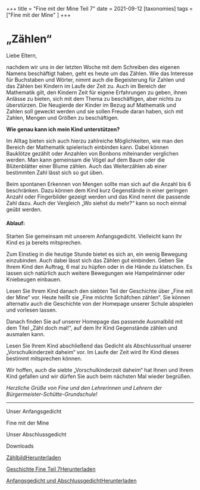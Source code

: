 +++
title = "Fine mit der Mine Teil 7"
date = 2021-09-12
[taxonomies]
tags = ["Fine mit der Mine" ]
+++

# ******„Zählen“******

Liebe Eltern,

nachdem wir uns in der letzten Woche mit dem Schreiben des eigenen Namens beschäftigt haben, geht es heute um das Zählen. Wie das Interesse für Buchstaben und Wörter, nimmt auch die Begeisterung für Zahlen und das Zählen bei Kindern im Laufe der Zeit zu. Auch im Bereich der Mathematik gilt, den Kindern Zeit für eigene Erfahrungen zu geben, ihnen Anlässe zu bieten, sich mit dem Thema zu beschäftigen, aber nichts zu überstürzen. Die Neugierde der Kinder im Bezug auf Mathematik und Zahlen soll geweckt werden und sie sollen Freude daran haben, sich mit Zahlen, Mengen und Größen zu beschäftigen.

**Wie genau kann ich mein Kind unterstützen?**

Im Alltag bieten sich auch hierzu zahlreiche Möglichkeiten, wie man den Bereich der Mathematik spielerisch einbinden kann. Dabei können Bauklötze gezählt oder Anzahlen von Bonbons miteinander verglichen werden. Man kann gemeinsam die Vögel auf dem Baum oder die Blütenblätter einer Blume zählen. Auch das Weiterzählen ab einer bestimmten Zahl lässt sich so gut üben.

Beim spontanen Erkennen von Mengen sollte man sich auf die Anzahl bis 6 beschränken. Dazu können dem Kind kurz Gegenstände in einer geringen Anzahl oder Fingerbilder gezeigt werden und das Kind nennt die passende Zahl dazu. Auch der Vergleich „Wo siehst du mehr?“ kann so noch einmal geübt werden.

#### Ablauf:

Starten Sie gemeinsam mit unserem Anfangsgedicht. Vielleicht kann Ihr Kind es ja bereits mitsprechen.

Zum Einstieg in die heutige Stunde bietet es sich an, ein wenig Bewegung einzubinden. Auch dabei lässt sich das Zählen gut einbinden. Geben Sie Ihrem Kind den Auftrag, 6 mal zu hüpfen oder in die Hände zu klatschen. Es lassen sich natürlich auch weitere Bewegungen wie Hampelmänner oder Kniebeugen einbauen.

Lesen Sie Ihrem Kind danach den siebten Teil der Geschichte über „Fine mit der Mine“ vor. Heute heißt sie „Fine möchte Schäfchen zählen“. Sie können alternativ auch die Geschichte von der Homepage unserer Schule abspielen und vorlesen lassen.

Danach finden Sie auf unserer Homepage das passende Ausmalbild mit dem Titel „Zähl doch mal!“, auf dem Ihr Kind Gegenstände zählen und ausmalen kann.

Lesen Sie Ihrem Kind abschließend das Gedicht als Abschlussritual unserer  
„Vorschulkinderzeit daheim“ vor. Im Laufe der Zeit wird Ihr Kind dieses bestimmt mitsprechen können.

Wir hoffen, auch die siebte „Vorschulkinderzeit daheim“ hat Ihnen und Ihrem Kind gefallen und wir dürfen Sie auch beim nächsten Mal wieder begrüßen.

_Herzliche Grüße von Fine und den Lehrerinnen und Lehrern der Bürgermeister-Schütte-Grundschule!_

* * *

Unser Anfangsgedicht

Fine mit der Mine

Unser Abschlussgedicht

Downloads

[Zählbild](https://volksschule-partenkirchen.de/wp-content/uploads/Zählbild.pdf)[Herunterladen](https://volksschule-partenkirchen.de/wp-content/uploads/Zählbild.pdf)

[Geschichte Fine Teil 7](https://volksschule-partenkirchen.de/wp-content/uploads/Geschichte-Fine-Teil-7.pdf)[Herunterladen](https://volksschule-partenkirchen.de/wp-content/uploads/Geschichte-Fine-Teil-7.pdf)

[Anfangsgedicht und Abschlussgedicht](https://volksschule-partenkirchen.de/wp-content/uploads/Anfangsgedicht-und-Abschlussgedicht.pdf)[Herunterladen](https://volksschule-partenkirchen.de/wp-content/uploads/Anfangsgedicht-und-Abschlussgedicht.pdf)
